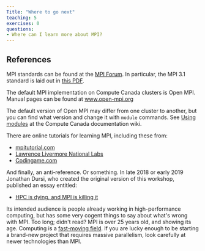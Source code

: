 ```yaml
---
Title: "Where to go next"
teaching: 5
exercises: 0
questions:
- Where can I learn more about MPI?
---
```


## References

MPI standards can be found at the <a href="https://www.mpi-forum.org/docs/">MPI Forum</a>.
In particular, the MPI 3.1 standard is laid out in 
<a href="https://www.mpi-forum.org/docs/mpi-3.1/mpi31-report.pdf">this PDF</a>.

The default MPI implementation on Compute Canada clusters is Open MPI.
Manual pages can be found at
<a href="https://www.open-mpi.org/doc/">www.open-mpi.org</a>

The default version of Open MPI may differ from one cluster to another,
but you can find what version and change it with `module` commands.
See <a href="https://docs.computecanada.ca/wiki/Utiliser_des_modules/en">Using modules</a>
at the Compute Canada documentation wiki.

There are online tutorials for learning MPI, including these from:
* <a href="https://mpitutorial.com/tutorials/">mpitutorial.com</a> 
* <a href="https://computing.llnl.gov/tutorials/mpi/">Lawrence Livermore National Labs</a>
* <a href="https://www.codingame.com/playgrounds/349/introduction-to-mpi/introduction-to-distributed-computing">Codingame.com</a>

And finally, an anti-reference.  Or something.  In late 2018 or early 2019
Jonathan Dursi, who created the original version of this workshop, published an
essay entitled: 

* <a href="https://www.dursi.ca/post/hpc-is-dying-and-mpi-is-killing-it.html">HPC is dying, and MPI is killing it</a>

Its intended audience is people already working in high-performance computing,
but has some very cogent things to say about what's wrong with MPI.  Too long;
didn't read?  MPI is over 25 years old, and showing its age.  Computing is a 
<a href="https://xkcd.com/1428/">fast-moving field</a>.  If you are lucky
enough to be starting a brand-new project that requires massive parallelism,
look carefully at newer technologies than MPI.
